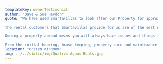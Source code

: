 ```yaml
---
templateKey: ownerTestimonial
author: "Dave & Sue Haydon"
quote: "We have used Smartavillas to look after our Property for approx ten years now and are very pleased with the professional manner in which Smartavillas deal with any problems or issues on our behalf.

The rental customers that Smartavillas provide for us are of the best quality and achieve higher bookings than our normal internet rental portals, and we can really leave everything to them.

Owning a property abroad means you will always have issues and things to sort, but the turnkey package provided by Smartavillas means “peace of mind” to us.

From the initial booking, house keeping, property care and maintenance and more recently Covid restrictions, everything is handled smoothly, professionally and with a smile."
location: "United Kingdom"
img: ../../static/img/Quatras Aguas Boats.jpg
---
```


